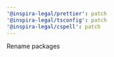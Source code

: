 ```yaml
---
'@inspira-legal/prettier': patch
'@inspira-legal/tsconfig': patch
'@inspira-legal/cspell': patch
---
```


Rename packages
